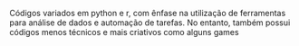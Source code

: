 Códigos variados em python e r, com ênfase na utilização de ferramentas para análise de dados e automação de tarefas.
No entanto, também possui códigos menos técnicos e mais criativos como alguns games
